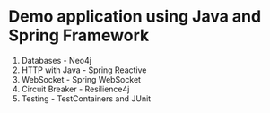 # Demo application using Java and Spring Framework

1. Databases - Neo4j
2. HTTP with Java - Spring Reactive
3. WebSocket - Spring WebSocket
4. Circuit Breaker - Resilience4j
5. Testing - TestContainers and JUnit
